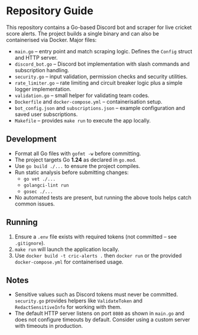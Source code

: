 # Repository Guide

This repository contains a Go-based Discord bot and scraper for live cricket score alerts. The project builds a single binary and can also be containerised via Docker. Major files:

- `main.go` – entry point and match scraping logic. Defines the `Config` struct and HTTP server.
- `discord_bot.go` – Discord bot implementation with slash commands and subscription handling.
- `security.go` – input validation, permission checks and security utilities.
- `rate_limiter.go` – rate limiting and circuit breaker logic plus a simple logger implementation.
- `validation.go` – small helper for validating team codes.
- `Dockerfile` and `docker-compose.yml` – containerisation setup.
- `bot_config.json` and `subscriptions.json` – example configuration and saved user subscriptions.
- `Makefile` – provides `make run` to execute the app locally.

## Development

- Format all Go files with `gofmt -w` before committing.
- The project targets Go **1.24** as declared in `go.mod`.
- Use `go build ./...` to ensure the project compiles.
- Run static analysis before submitting changes:
  - `go vet ./...`
  - `golangci-lint run`
  - `gosec ./...`
- No automated tests are present, but running the above tools helps catch common issues.

## Running

1. Ensure a `.env` file exists with required tokens (not committed – see `.gitignore`).
2. `make run` will launch the application locally.
3. Use `docker build -t cric-alerts .` then `docker run` or the provided `docker-compose.yml` for containerised usage.

## Notes

- Sensitive values such as Discord tokens must never be committed. `security.go` provides helpers like `ValidateToken` and `RedactSensitiveInfo` for working with them.
- The default HTTP server listens on port `8080` as shown in `main.go` and does not configure timeouts by default. Consider using a custom server with timeouts in production.
